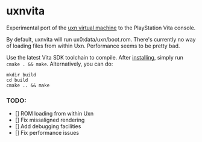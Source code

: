# uxnvita

Experimental port of the [uxn virtual machine](https://wiki.xxiivv.com/site/uxn.html) to the PlayStation Vita console.

By default, uxnvita will run ux0:data/uxn/boot.rom. There's currently no way of loading files from within Uxn. Performance seems to be pretty bad.

Use the latest Vita SDK toolchain to compile. After [installing](https://vitasdk.org/), simply run `cmake . && make`. Alternatively, you can do:
```
mkdir build
cd build
cmake .. && make
```

### TODO:
- [] ROM loading from within Uxn
- [] Fix missaligned rendering
- [] Add debugging facilities
- [] Fix performance issues
